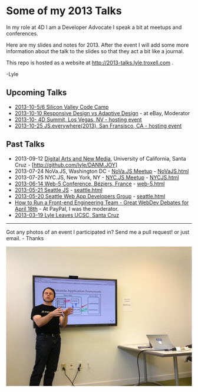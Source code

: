 # Some of my 2013 Talks

In my role at 4D I am a Developer Advocate I speak a bit at meetups and conferences.

Here are my slides and notes for 2013. After the event I will add some more information about the talk to the slides so that they act a bit like a journal.

This repo is hosted as a website at http://2013-talks.lyle.troxell.com .

-Lyle

## Upcoming Talks
* [2013-10-5/6 Silicon Valley Code Camp](http://www.siliconvalley-codecamp.com/Presenter/2013/Session/Lyle-Troxell-10271)
* [2013-10-10 Responsive Design vs Adaptive Design](http://www.meetup.com/The-Great-WebDev-Debates/events/136998692/) - at eBay, Moderator
* [2013-10- 4D Summit, Los Vegas, NV - hosting event](http://www.4d.com/company/events/summit2013.html)
* [2013-10-25 JS.everywhere(2013), San Fransisco, CA -  hosting event](http://jseverywere.org)

## Past Talks

* 2013-09-12 [Digital Arts and New Media](http://digitalarts.ucsc.edu), University of California, Santa Cruz - [http://github.com/lyle/DANM.JOY]
* 2013-07-24 NoVa.JS, Washington DC - [NoVa.JS Meetup](http://www.meetup.com/NoVaJS/) - [NoVaJS.html](NoVaJS.html)
* 2013-07-25 NYC.JS, New York, NY - [NYC.JS Meetup](http://www.meetup.com/NYC-JS/) - [NYCJS.html](NYCJS.html)
* [2013-06-14 Web-5 Conference, Béziers, France](http://conf2013.web-5.org/speaker/lyle-troxell-get-the-server-side-out-of-the-way-with-wakanda/) - [web-5.html](web-5.html)
* [2013-05-21 Seattle JS](http://www.meetup.com/seattlejs/events/117660102/) - [seattle.html](seattle.html)
* [2013-05-20  Seattle Web App Developers Group](http://www.meetup.com/Seattle-Web-App-Developers-Group/events/115969082/) - [seattle.html](seattle.html)
* [How to Run a Front-end Engineering Team - Great WebDev Debates for April 18th](http://www.meetup.com/The-Great-WebDev-Debates/events/106766052/) - At PayPal, I was the moderator.
* [2013-03-19 Lyle Leaves UCSC, Santa Cruz](http://lyle.troxell.com/talks/2013/ucsc/)

---

Got any photos of an event I participated in? Send me a pull request! or just email. - Thanks

![Presenting at Seattle JS](photos/seattle/lyle_presenting_waf_600w.jpg "Lyle Troxell at Seattle JS")